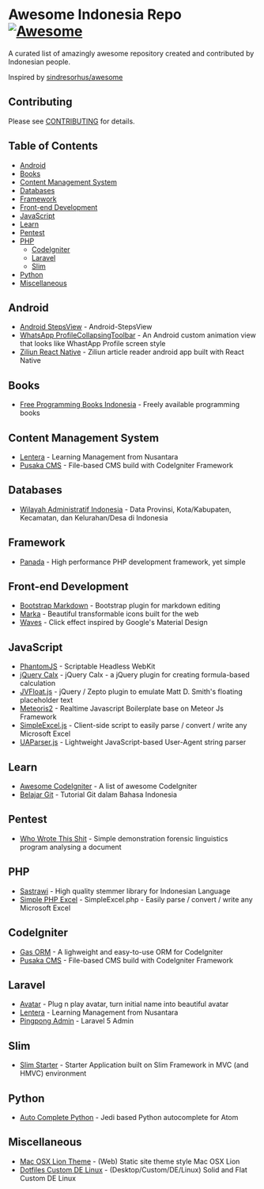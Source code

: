Awesome Indonesia Repo [![Awesome](https://cdn.rawgit.com/sindresorhus/awesome/d7305f38d29fed78fa85652e3a63e154dd8e8829/media/badge.svg)](https://github.com/sindresorhus/awesome)
===============

A curated list of amazingly awesome repository created and contributed by Indonesian people.

Inspired by [sindresorhus/awesome](https://github.com/sindresorhus/awesome)

## Contributing
Please see [CONTRIBUTING](CONTRIBUTING.md) for details.

## Table of Contents

- [Android](#android)
- [Books](#books)
- [Content Management System](#content-management-system)
- [Databases](#databases)
- [Framework](#framework)
- [Front-end Development](#front-end-development)
- [JavaScript](#javascript)
- [Learn](#learn)
- [Pentest](#pentest)
- [PHP](#php)
	- [CodeIgniter](#codeigniter)
	- [Laravel](#laravel)
	- [Slim](#slim)
- [Python](#python)
- [Miscellaneous](#miscellaneous)

## Android
- [Android StepsView](https://github.com/anton46/Android-StepsView) - Android-StepsView
- [WhatsApp ProfileCollapsingToolbar](https://github.com/anton46/WhatsApp-ProfileCollapsingToolbar) - An Android custom animation view that looks like WhastApp Profile screen style
- [Ziliun React Native](https://github.com/sonnylazuardi/ziliun-react-native) - Ziliun article reader android app built with React Native


## Books
- [Free Programming Books Indonesia](https://github.com/vhf/free-programming-books/blob/master/free-programming-books-id.md) - Freely available programming books

## Content Management System
- [Lentera](https://github.com/laravel-indonesia/lentera) - Learning Management from Nusantara
- [Pusaka CMS](https://github.com/codepolitan-lab/pusakacms) - File-based CMS build with CodeIgniter Framework

## Databases
- [Wilayah Administratif Indonesia](https://github.com/edwardsamuel/Wilayah-Administratif-Indonesia) - Data Provinsi, Kota/Kabupaten, Kecamatan, dan Kelurahan/Desa di Indonesia
 
## Framework
- [Panada](https://github.com/panada/Panada) - High performance PHP development framework, yet simple

## Front-end Development
- [Bootstrap Markdown](https://github.com/toopay/bootstrap-markdown) - Bootstrap plugin for markdown editing
- [Marka](https://github.com/fians/marka) - Beautiful transformable icons built for the web
- [Waves](https://github.com/fians/Waves) - Click effect inspired by Google's Material Design

## JavaScript
- [PhantomJS](https://github.com/ariya/phantomjs) - Scriptable Headless WebKit
- [jQuery Calx](https://github.com/xsanisty/jquery-calx) - jQuery Calx - a jQuery plugin for creating formula-based calculation
- [JVFloat.js](https://github.com/maman/JVFloat.js) - jQuery / Zepto plugin to emulate Matt D. Smith's floating placeholder text
- [Meteoris2](https://github.com/radiegtya/meteoris2) - Realtime Javascript Boilerplate base on Meteor Js Framework
- [SimpleExcel.js](https://github.com/faisalman/simple-excel-js) - Client-side script to easily parse / convert / write any Microsoft Excel
- [UAParser.js](https://github.com/faisalman/ua-parser-js) - Lightweight JavaScript-based User-Agent string parser

## Learn
- [Awesome CodeIgniter](https://github.com/codeigniter-id/awesome-codeigniter) - A list of awesome CodeIgniter
- [Belajar Git](https://github.com/endymuhardin/belajarGit) - Tutorial Git dalam Bahasa Indonesia

## Pentest
- [Who Wrote This Shit](https://github.com/geovedi/who-wrote-this-shit) - Simple demonstration forensic linguistics program analysing a document

## PHP
- [Sastrawi](https://github.com/sastrawi/sastrawi) - High quality stemmer library for Indonesian Language
- [Simple PHP Excel](https://github.com/faisalman/simple-excel-php) - SimpleExcel.php - Easily parse / convert / write any Microsoft Excel

## CodeIgniter
- [Gas ORM](https://github.com/toopay/gas-orm) - A lighweight and easy-to-use ORM for CodeIgniter
- [Pusaka CMS](https://github.com/codepolitan-lab/pusakacms) - File-based CMS build with CodeIgniter Framework

## Laravel
- [Avatar](https://github.com/laravolt/avatar) - Plug n play avatar, turn initial name into beautiful avatar
- [Lentera](https://github.com/laravel-indonesia/lentera) - Learning Management from Nusantara
- [Pingpong Admin](https://github.com/pingpong-labs/admin) - Laravel 5 Admin

## Slim
- [Slim Starter](https://github.com/xsanisty/SlimStarter) - Starter Application built on Slim Framework in MVC (and HMVC) environment

## Python
- [Auto Complete Python](https://github.com/sadovnychyi/autocomplete-python) - Jedi based Python autocomplete for Atom

## Miscellaneous
- [Mac OSX Lion Theme](https://github.com/SunDi3yansyah/mac-osx-lion-theme) - (Web) Static site theme style Mac OSX Lion
- [Dotfiles Custom DE Linux](https://github.com/riefachan/dotfiles) - (Desktop/Custom/DE/Linux) Solid and Flat Custom DE Linux